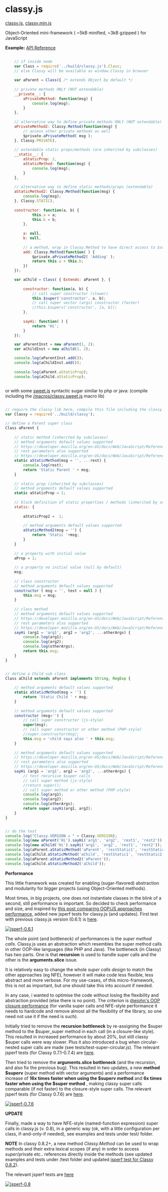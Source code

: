 classy.js
=========

[classy.js](https://raw.githubusercontent.com/foo123/classy.js/master/build/classy.js),  [classy.min.js](https://raw.githubusercontent.com/foo123/classy.js/master/build/classy.min.js)


Object-Oriented mini-framework ( ~5kB minified, ~3kB gzipped ) for JavaScript

__Example:__    [API Reference](/api-reference.md)


```javascript
    
    // if inside node
    var Class = require('../build/classy.js').Class;
    // else Classy will be available as window.Classy in browser
    
    var aParent = Class({ /* extends Object by default */
        
    // private methods ONLY (NOT extendable)
    __private__: {
        aPrivateMethod: function(msg) { 
            console.log(msg); 
        }
    },
    
    // alternative way to define private methods ONLY (NOT extendable)
    aPrivateMethod2: Classy.Method(function(msg) { 
        // access other private methods as well
        $private.aPrivateMethod( msg );
    }, Classy.PRIVATE),
    
    // extendable static props/methods (are inherited by subclasses)
    __static__: {
        aStaticProp: 2,
        aStaticMethod: function(msg) { 
            console.log(msg); 
        }
    },
    
    // alternative way to define static methods/props (extendable)
    aStaticMethod2: Classy.Method(function(msg) { 
        console.log(msg); 
    }, Classy.STATIC),
    
    constructor: function(a, b) {
            this.a = a;
            this.b = b;
        },
        
        a: null,
        b: null,
        
        // a method, wrap in Classy.Method to have direct access to $super, $private etc.., references
        add: Classy.Method(function( ) {
            $private.aPrivateMethod2( 'Adding' );
            return this.a + this.b;
        })
    });

    var aChild = Class( { Extends: aParent }, {
        
        constructor: function(a, b) {
            // call super constructor (slower)
            this.$super('constructor', a, b);
            // call super vector (args) constructor (faster)
            //this.$superv('constructor', [a, b]);
        },
        
        sayHi: function( ) {
            return 'Hi';
        }
    });

    var aParentInst = new aParent(1, 2);
    var aChildInst = new aChild(1, 2);

    console.log(aParentInst.add());
    console.log(aChildInst.add());
    
    console.log(aParent.aStaticProp);
    console.log(aChild.aStaticProp);
    
```


or with some [sweet.js](http://github.com/mozilla/sweet.js) syntactic sugar similar to php or java:
(compile including the [/macros/classy.sweet.js](macros/classy.sweet.js) macro lib)

```javascript

// require the classy lib here, compile this file including the classy.sweet.js macro lib
var Classy = require('../build/classy');

// define a Parent super class
Class aParent {
    
    // static method (inherited by subclasses)
    // method arguments default values supported
    // https://developer.mozilla.org/en-US/docs/Web/JavaScript/Reference/default_parameters
    // rest parameters also supported
    // https://developer.mozilla.org/en-US/docs/Web/JavaScript/Reference/Functions_and_function_scope/rest_parameters
    static aStaticMethod(msg = '', ...rest) { 
        console.log(rest);
        return 'Static Parent ' + msg; 
    }
    
    // static prop (inherited by subclasses)
    // method arguments default values supported
    static aStaticProp = 1;
    
    // block definition of static properties / methods (inherited by subclasses)
    static: {
        
        aStaticProp2 =  1;
        
        // method arguments default values supported
        aStaticMethod2(msg = '') { 
            return 'Static '+msg; 
        }
    }
    
    // a property with initial value
    aProp = 1;
    
    // a property no initial value (null by default)
    msg;
    
    // class constructor
    // method arguments default values supported
    constructor ( msg = '', test = null ) {
        this.msg = msg;
    }
    
    // class method
    // method arguments default values supported
    // https://developer.mozilla.org/en-US/docs/Web/JavaScript/Reference/default_parameters
    // rest parameters also supported
    // https://developer.mozilla.org/en-US/docs/Web/JavaScript/Reference/Functions_and_function_scope/rest_parameters
    sayHi (arg1 = 'arg1', arg2 = 'arg2', ...otherArgs) {
        console.log(arg1);
        console.log(arg2);
        console.log(otherArgs);
        return this.msg;
    }
}


// define a Child sub class
Class aChild extends aParent implements String, RegExp {
    
    // method arguments default values supported
    static aStaticMethod(msg = '') { 
        return 'Static Child ' + msg; 
    }
    
    // method arguments default values supported
    constructor (msg='') {
        // call super constructor (js-style)
        super(msg);
        // call super constructor or other method (PHP-style)
        //super.constructor(msg);
        this.msg = 'child says also ' + this.msg;
    }
    
    // method arguments default values supported
    // https://developer.mozilla.org/en-US/docs/Web/JavaScript/Reference/default_parameters
    // rest parameters also supported
    // https://developer.mozilla.org/en-US/docs/Web/JavaScript/Reference/Functions_and_function_scope/rest_parameters
    sayHi (arg1 = 'arg1', arg2 = 'arg2', ...otherArgs) {
        // test recursive $super calls
        // call super method (js-style)
        //return super();
        // call super method or other method (PHP-style)
        console.log(arg1);
        console.log(arg2);
        console.log(otherArgs);
        return super.sayHi(arg1, arg2);
    }
}


// do the test
console.log("Classy.VERSION = " + Classy.VERSION);
console.log(new aParent('Hi').sayHi('arg1', 'arg2', 'rest1', 'rest2'));
console.log(new aChild('Hi').sayHi('arg1', 'arg2', 'rest1', 'rest2'));
console.log(aParent.aStaticMethod('aParent', 'restStatic1', 'restStatic2'));
console.log(aChild.aStaticMethod('aChild', 'restStatic1', 'restStatic2'));
console.log(aParent.aStaticMethod2('aParent'));
console.log(aChild.aStaticMethod2('aChild'));

```


**Performance**

This little framework was created for enabling (sugar-flavored) abstraction and modularity for bigger projects (using Object-Oriented methods).

Most times, in big projects, one does not instantiate classes in the blink of a second, still performance is important. So decided to check performance and size, and inspired by [this post comparing OOP/JS approaches performance](http://techblog.netflix.com/2014/05/improving-performance-of-our-javascript.html), added new jsperf tests 
for classy.js (and updates). First test with previous classy.js version (0.6.1) is [here](http://jsperf.com/fun-with-method-overrides/8).

[![jsperf-0.6.1](/test/jsperf-0.6.1.png)](http://jsperf.com/fun-with-method-overrides/8)


The whole point (and bottleneck) of performances is the *super method calls*. Classy.js uses an abstraction which resembles the super method calls in other OOP-like languages (like PHP and Java). The bottleneck (in Classy) has two parts. One is that **recursion** is used to handle super calls and the other is the **arguments.slice** issue.

It is relatively easy to change the whole *super calls design* to match the other approaches (eg NFE), however it will make code less flexible, less abstract and more verbose. For my use-cases, of this micro-framework, this is not as important, but one should take this into account if needed.

In any case, i wanted to optimise the code without losing the flexibility and abstraction provided (else there is no point). The criterion is [@ejohn's OOP closure performance](http://ejohn.org/blog/simple-javascript-inheritance/) (for vanilla super calls and NFE-style performance it needs to hardcode and remove almost all the flexibility of the library, so one need not use it if the need is such).

Initially tried to remove the **recursion bottleneck** by re-assigning the $super method to the $super_super method in each call (in a closure-like style). This resulted in increased performance by about 20%, but still classy $super calls were way slower.
Plus it also introduced a bug when circular-nested super calls are made (see tests/test-super-circular.js). 
The relevant jsperf tests (for Classy 0.7.1-0.7.4) are [here](http://jsperf.com/fun-with-method-overrides-3/2).

Then tried to remove the **arguments.slice bottleneck** (and the recursion, and also fix the previous bug). This resulted in two updates, a new  **method $superv** (super method with vector arguments) and a performance increase of **16x times faster when using the $superv method** and **6x times faster when using the $super method** , making classy super calls comparable (if not faster) to the closure-style super calls.
The relevant jsperf tests (for Classy 0.7.6) are [here](http://jsperf.com/fun-with-method-overrides-3/6).


[![jsperf-0.7.6](/test/jsperf-0.7.6.png)](http://jsperf.com/fun-with-method-overrides-3/6)


**UPDATE**

Finally, made a way to have NFE-style (named-function expression) super calls in classy.js (v. 0.8), in a generic way (ok, with a little configuration per class, if-and-only-if needed), see examples and tests under test/ folder. 

**NOTE** In classy 0.8.2+, a new method *Classy.Method* can be used to wrap methods and their extra lexical scopes (if any) in order to access $super/$private etc.. references directly inside the methods (see updated examples and tests under /test folder and updated [jsperf test for Classy 0.8.2](http://jsperf.com/fun-with-method-overrides-3/8)).

The relevant jsperf tests are [here](http://jsperf.com/fun-with-method-overrides-3/7)

[![jsperf-0.8](/test/jsperf-0.8.png)](http://jsperf.com/fun-with-method-overrides-3/7)

